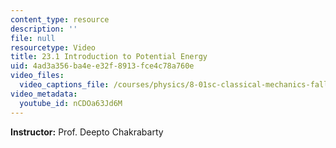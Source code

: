 ```yaml
---
content_type: resource
description: ''
file: null
resourcetype: Video
title: 23.1 Introduction to Potential Energy
uid: 4ad3a356-ba4e-e32f-8913-fce4c78a760e
video_files:
  video_captions_file: /courses/physics/8-01sc-classical-mechanics-fall-2016/week-8-potential-energy-and-energy-conservation/23.1-introduction-to-potential-energy/23.1-introduction-to-potential-energy/nCDOa63Jd6M.vtt
video_metadata:
  youtube_id: nCDOa63Jd6M
---
```


**Instructor:** Prof. Deepto Chakrabarty